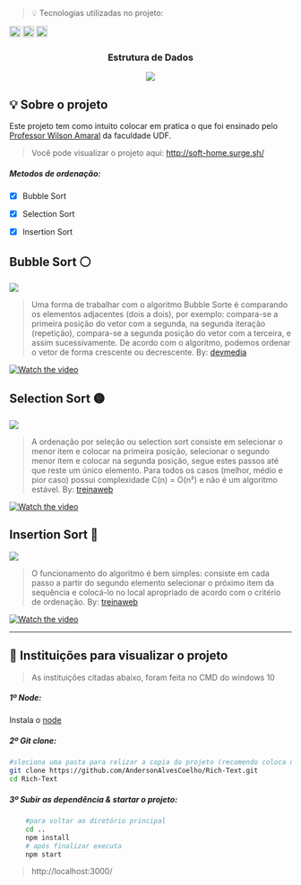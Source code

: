 > 💡 Tecnologias utilizadas no projeto:

<code><img height="20" src="https://img.icons8.com/color/452/visual-studio.png"></code>
<code><img height="20" src="https://user-images.githubusercontent.com/30186107/29488525-f55a69d0-84da-11e7-8a39-5476f663b5eb.png"></code>
<code><img height="20" src="https://cdn.iconscout.com/icon/free/png-512/react-1-282599.png"></code>

<div align="center">
    <h3>Estrutura de Dados</h3>
    <img  src="https://raw.githubusercontent.com/AndersonAlvesCoelho/ordenacao-dados-js/master/public/readme/img-projeto.png">
</div>


## 💡 Sobre o projeto

Este projeto tem como intuito colocar em pratica o que foi ensinado pelo [Professor Wilson Amaral](https://www.youtube.com/channel/UCmB_RNrv9sfOXIvow8IApmQ) da faculdade UDF.

>Você pode visualizar o projeto aqui: http://soft-home.surge.sh/

##### Metodos de ordenação:

- [x] Bubble Sort   
- [x] Selection Sort
- [x] Insertion Sort


## Bubble Sort ⚪
<img  src="https://raw.githubusercontent.com/AndersonAlvesCoelho/ordenacao-dados-js/master/public/readme/bubbleSort.png">

> Uma forma de trabalhar com o algoritmo Bubble Sorte é comparando os elementos adjacentes (dois a dois), por exemplo: compara-se a primeira posição do vetor com a segunda, na segunda iteração (repetição), compara-se a segunda posição do vetor com a terceira, e assim sucessivamente. De acordo com o algoritmo, podemos ordenar o vetor de forma crescente ou decrescente. By: [devmedia](https://www.devmedia.com.br/entendendo-o-algoritmo-bubble-sort-em-java/24812)

[![Watch the video](https://raw.githubusercontent.com/AndersonAlvesCoelho/ordenacao-dados-js/master/public/readme/bubbleSort-video.png)](https://youtu.be/lyZQPjUT5B4)


## Selection Sort 🟡
<img  src="https://raw.githubusercontent.com/AndersonAlvesCoelho/ordenacao-dados-js/master/public/readme/selectionSort.png">

> A ordenação por seleção ou selection sort consiste em selecionar o menor item e colocar na primeira posição, selecionar o segundo menor item e colocar na segunda posição, segue estes passos até que reste um único elemento. Para todos os casos (melhor, médio e pior caso) possui complexidade C(n) = O(n²) e não é um algoritmo estável. By: [treinaweb](https://www.treinaweb.com.br/blog/conheca-os-principais-algoritmos-de-ordenacao/)

[![Watch the video](https://raw.githubusercontent.com/AndersonAlvesCoelho/ordenacao-dados-js/master/public/readme/selectionSort-video.png)](https://youtu.be/Ns4TPTC8whw)

## Insertion Sort 🔵
<img  src="https://raw.githubusercontent.com/AndersonAlvesCoelho/ordenacao-dados-js/master/public/readme/insertionSort.png">

> O funcionamento do algoritmo é bem simples: consiste em cada passo a partir do segundo elemento selecionar o próximo item da sequência e colocá-lo no local apropriado de acordo com o critério de ordenação. By: [treinaweb](https://www.treinaweb.com.br/blog/conheca-os-principais-algoritmos-de-ordenacao/)

[![Watch the video](https://raw.githubusercontent.com/AndersonAlvesCoelho/ordenacao-dados-js/master/public/readme/insertionSort-video.png)](https://youtu.be/ROalU379l3U)

<hr>

## 🔖 Instituições para visualizar o projeto   
> As instituições citadas abaixo,  foram feita no CMD do windows 10
##### 1º Node:
Instala o [node](https://nodejs.org/en/) 

##### 2º Git clone:

```bash
#sleciona uma pasta para relizar a copia do projeto (recomendo coloca no C:\WorkSpace)
git clone https://github.com/AndersonAlvesCoelho/Rich-Text.git
cd Rich-Text
```

##### 3º Subir as dependência & startar o projeto:

```bash
    #para voltar ao diretório principal
    cd ..
    npm install
    # após finalizar executa
    npm start
```
> http://localhost:3000/